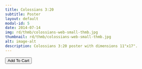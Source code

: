 ```yaml
---
title: Colossians 3:20
subtitle: Poster
layout: default
modal-id: 5
date: 2014-07-14
img: rd/thmb/colossians-web-small-thmb.jpg
thumbnail: rd/thmb/colossians-web-small-thmb.jpg
alt: image-alt
description: Colossians 3:20 poster with dimensions 11"x17".
---
```



<button
    type="button"
    class="snipcart-add-item btn btn-default"
    data-dismiss="modal"
    data-item-id="5"
    data-item-name="Colossians 3:20"
    data-item-price="30.00"
    data-item-url="/"
    data-item-image="/img/rd/sthmb/colossians-web-small-sthmb.jpg"
    data-item-description="Poster Print">
        Add To Cart
</button>
